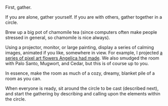 First, gather.

If you are alone, gather yourself. If you are with others, gather together in a circle.

Brew up a big pot of chamomile tea (since computers often make people stressed in general, so chamomile is nice always).

Using a projector, monitor, or large painting, display a series of calming images, animated if you like, somewhere in view. For example, I projected [a series of pixel art flowers Angelica had made](https://coolguy.website/flowers.html). We also smudged the room with Palo Santo, Mugwort, and Cedar, but this is of course up to you.

In essence, make the room as much of a cozy, dreamy, blanket pile of a room as you can.

When everyone is ready, sit around the circle to be cast (described next), and start the gathering by describing and calling upon the elements within the circle.
